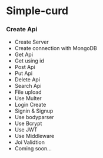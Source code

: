 # Simple-curd

<h3>Create Api</h3>
<ul>
<li>Create Server</li>
<li>Create connection with MongoDB</li>
<li>Get Api</li>
<li>Get using id</li>
<li>Post Api</li>
<li>Put Api</li>
<li>Delete Api </li>
<li>Search Api</li>
<li>File upload</li>
<li>Use Multer</li>
<li>Login Create</li>
<li>Signin & Signup</li>
<li>Use bodyparser</li>
<li>Use Bcrypt </li>
<li>Use JWT</li>
<li>Use Middleware</li>
<li>Joi Validtion</li>
<li>Coming soon...</li>

</ul>

